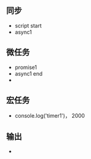## 同步
- script start
- async1

## 微任务
- promise1
- async1 end
- 

## 宏任务
- console.log('timer1')， 2000

## 输出
- 
